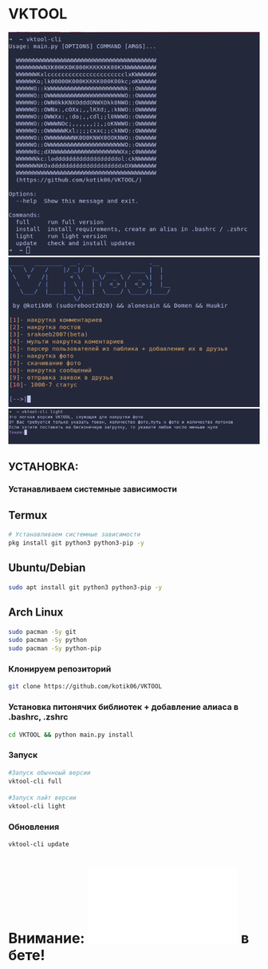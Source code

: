 # VKTOOL


![Image](1.png)
![Image](2.png)
![Image](3.png)


## УСТАНОВКА:

### Устанавливаем системные зависимости
## Termux

```zsh
# Устанавливаем системные зависимости
pkg install git python3 python3-pip -y
```
## Ubuntu/Debian

```zsh
sudo apt install git python3 python3-pip -y
```

## Arch Linux

```zsh
sudo pacman -Sy git 
sudo pacman -Sy python
sudo pacman -Sy python-pip
```
### Клонируем репозиторий
```zsh
git clone https://github.com/kotik06/VKTOOL
```
### Установка питонячих библиотек + добавление алиаса в .bashrc, .zshrc
```zsh
cd VKTOOL && python main.py install
``` 
### Запуск
```zsh
#Запуск обычноый версии
vktool-cli full 

#Запуск лайт версии
vktool-cli light
```

### Обновления
```zsh
vktool-cli update
```
# Внимание: ![srakoeb2007](srakoeb2007.py) в бете! 
